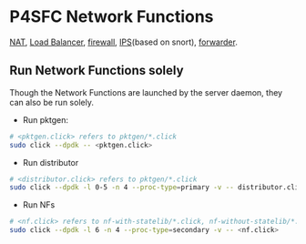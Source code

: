 # P4SFC Network Functions

[NAT](./nf-with-statelib/nat.click),
[Load Balancer](./nf-with-statelib/lb.click),
[firewall](./nf-with-statelib/firewall.click),
[IPS](./nf-with-statelib/ips.click)(based on snort),
[forwarder](./nf-with-statelib/forwarder.click).

## Run Network Functions solely

Though the Network Functions are launched by the server daemon, they can also
be run solely.

- Run pktgen:

```bash
# <pktgen.click> refers to pktgen/*.click
sudo click --dpdk -- <pktgen.click>
```

- Run distributor

```bash
# <distributor.click> refers to pktgen/*.click
sudo click --dpdk -l 0-5 -n 4 --proc-type=primary -v -- distributor.click
```

- Run NFs

```bash
# <nf.click> refers to nf-with-statelib/*.click, nf-without-statelib/*.click
sudo click --dpdk -l 6 -n 4 --proc-type=secondary -v -- <nf.click>
```